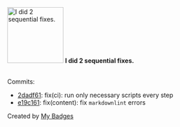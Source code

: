 <img src="https://my-badges.github.io/my-badges/fix-2.png" alt="I did 2 sequential fixes." title="I did 2 sequential fixes." width="128">
<strong>I did 2 sequential fixes.</strong>
<br><br>

Commits:

- <a href="https://github.com/yeskunall/www/commit/2dadf61727d5ee993fd8a0fb1f7296d03fdb3eba">2dadf61</a>: fix(ci): run only necessary scripts every step
- <a href="https://github.com/yeskunall/www/commit/e19c16187a5f648ae0b98f73b63c3b47dab34472">e19c161</a>: fix(content): fix `markdownlint` errors


Created by <a href="https://github.com/my-badges/my-badges">My Badges</a>